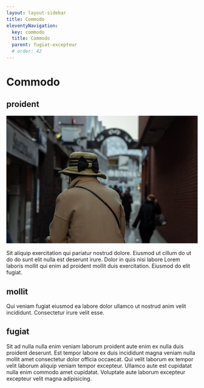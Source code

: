 ```yaml
---
layout: layout-sidebar
title: Commodo
eleventyNavigation:
  key: commodo
  title: Commodo
  parent: fugiat-excepteur
  # order: 42
---
```


# Commodo

## proident

<img class="bordered" src="/static/images/bulksplash-dannylines-9puYnOuVKIc.jpg" alt="bulksplash-dannylines-9puYnOuVKIc.jpg" />

Sit aliquip exercitation qui pariatur nostrud dolore. Eiusmod ut cillum do ut do do sunt elit nulla est deserunt irure. Dolor in quis nisi labore Lorem laboris mollit qui enim ad proident mollit duis exercitation. Eiusmod do elit fugiat.

## mollit

Qui veniam fugiat eiusmod ea labore dolor ullamco ut nostrud anim velit incididunt. Consectetur irure velit esse.

## fugiat

Sit ad nulla nulla enim veniam laborum proident aute enim ex nulla duis proident deserunt. Est tempor labore ex duis incididunt magna veniam nulla mollit amet consectetur dolor officia occaecat. Qui velit laborum ex tempor velit laborum aliquip veniam tempor excepteur. Ullamco aute est cupidatat nulla enim commodo amet cupidatat. Voluptate aute laborum excepteur excepteur velit magna adipisicing.
